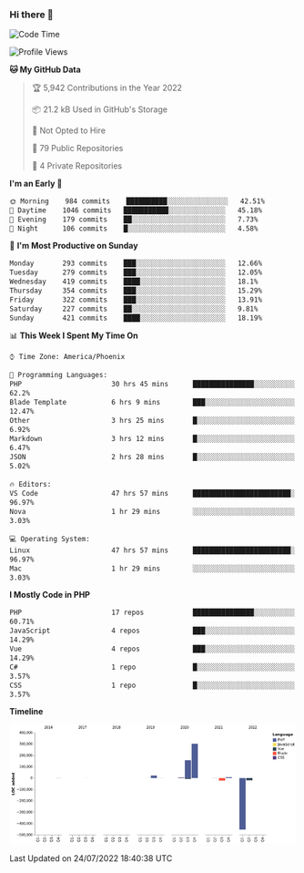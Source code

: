 ### Hi there 👋

<!--START_SECTION:waka-->
![Code Time](http://img.shields.io/badge/Code%20Time-0%20secs-blue)

![Profile Views](http://img.shields.io/badge/Profile%20Views-4-blue)

**🐱 My GitHub Data** 

> 🏆 5,942 Contributions in the Year 2022
 > 
> 📦 21.2 kB Used in GitHub's Storage 
 > 
> 🚫 Not Opted to Hire
 > 
> 📜 79 Public Repositories 
 > 
> 🔑 4 Private Repositories  
 > 
**I'm an Early 🐤** 

```text
🌞 Morning    984 commits    ██████████░░░░░░░░░░░░░░░   42.51% 
🌆 Daytime    1046 commits   ███████████░░░░░░░░░░░░░░   45.18% 
🌃 Evening    179 commits    ██░░░░░░░░░░░░░░░░░░░░░░░   7.73% 
🌙 Night      106 commits    █░░░░░░░░░░░░░░░░░░░░░░░░   4.58%

```
📅 **I'm Most Productive on Sunday** 

```text
Monday       293 commits    ███░░░░░░░░░░░░░░░░░░░░░░   12.66% 
Tuesday      279 commits    ███░░░░░░░░░░░░░░░░░░░░░░   12.05% 
Wednesday    419 commits    ████░░░░░░░░░░░░░░░░░░░░░   18.1% 
Thursday     354 commits    ███░░░░░░░░░░░░░░░░░░░░░░   15.29% 
Friday       322 commits    ███░░░░░░░░░░░░░░░░░░░░░░   13.91% 
Saturday     227 commits    ██░░░░░░░░░░░░░░░░░░░░░░░   9.81% 
Sunday       421 commits    ████░░░░░░░░░░░░░░░░░░░░░   18.19%

```


📊 **This Week I Spent My Time On** 

```text
⌚︎ Time Zone: America/Phoenix

💬 Programming Languages: 
PHP                      30 hrs 45 mins      ███████████████░░░░░░░░░░   62.2% 
Blade Template           6 hrs 9 mins        ███░░░░░░░░░░░░░░░░░░░░░░   12.47% 
Other                    3 hrs 25 mins       █░░░░░░░░░░░░░░░░░░░░░░░░   6.92% 
Markdown                 3 hrs 12 mins       █░░░░░░░░░░░░░░░░░░░░░░░░   6.47% 
JSON                     2 hrs 28 mins       █░░░░░░░░░░░░░░░░░░░░░░░░   5.02%

🔥 Editors: 
VS Code                  47 hrs 57 mins      ████████████████████████░   96.97% 
Nova                     1 hr 29 mins        ░░░░░░░░░░░░░░░░░░░░░░░░░   3.03%

💻 Operating System: 
Linux                    47 hrs 57 mins      ████████████████████████░   96.97% 
Mac                      1 hr 29 mins        ░░░░░░░░░░░░░░░░░░░░░░░░░   3.03%

```

**I Mostly Code in PHP** 

```text
PHP                      17 repos            ███████████████░░░░░░░░░░   60.71% 
JavaScript               4 repos             ███░░░░░░░░░░░░░░░░░░░░░░   14.29% 
Vue                      4 repos             ███░░░░░░░░░░░░░░░░░░░░░░   14.29% 
C#                       1 repo              █░░░░░░░░░░░░░░░░░░░░░░░░   3.57% 
CSS                      1 repo              █░░░░░░░░░░░░░░░░░░░░░░░░   3.57%

```


**Timeline**

![Chart not found](https://raw.githubusercontent.com/mikebronner/mikebronner/master/charts/bar_graph.png) 


 Last Updated on 24/07/2022 18:40:38 UTC
<!--END_SECTION:waka-->

<!--
**mikebronner/mikebronner** is a ✨ _special_ ✨ repository because its `README.md` (this file) appears on your GitHub profile.

Here are some ideas to get you started:

- 🔭 I’m currently working on ...
- 🌱 I’m currently learning ...
- 👯 I’m looking to collaborate on ...
- 🤔 I’m looking for help with ...
- 💬 Ask me about ...
- 📫 How to reach me: ...
- 😄 Pronouns: ...
- ⚡ Fun fact: ...
-->
